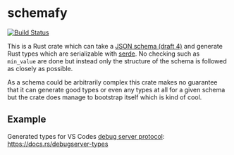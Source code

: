 # schemafy

[![Build Status](https://travis-ci.org/Marwes/schemafy.svg?branch=master)](https://travis-ci.org/Marwes/schemafy)

This is a Rust crate which can take a [JSON schema (draft 4)](http://json-schema.org/) and generate Rust types which are serializable with [serde](https://serde.rs/). No checking such as `min_value` are done but instead only the structure of the schema is followed as closely as possible.

As a schema could be arbitrarily complex this crate makes no guarantee that it can generate good types or even any types at all for a given schema but the crate does manage to bootstrap itself which is kind of cool.

## Example

Generated types for VS Codes [debug server protocol][]: <https://docs.rs/debugserver-types>

[debug server protocol]:https://code.visualstudio.com/docs/extensions/example-debuggers

